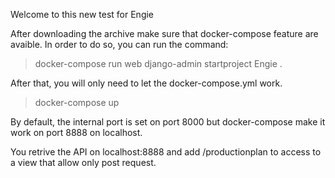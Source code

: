 Welcome to this new test for Engie

After downloading the archive make sure that docker-compose feature are avaible.
In order to do so, you can run the command:
>docker-compose run web django-admin startproject Engie .

After that, you will only need to let the docker-compose.yml work.
>docker-compose up

By default, the internal port is set on port 8000 but docker-compose make it work on port 8888 on localhost.

You retrive the API on localhost:8888 and add /productionplan to access to a view that allow only post request.